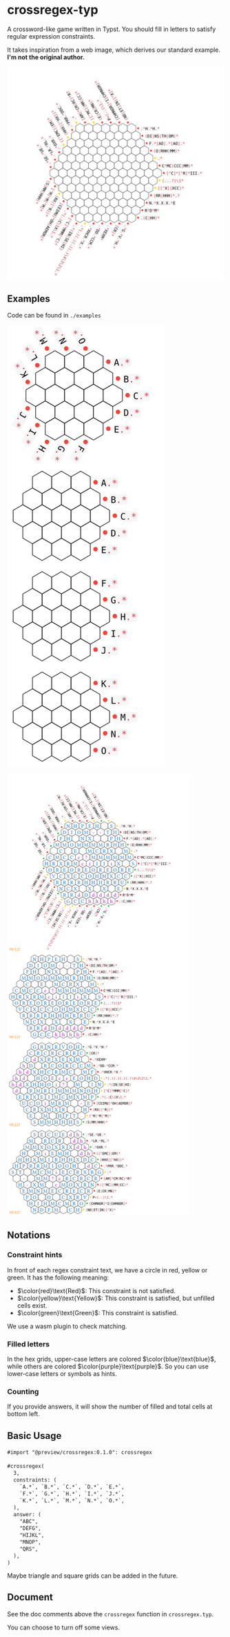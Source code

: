# crossregex-typ

A crossword-like game written in Typst. You should fill in letters to satisfy regular expression constraints.

It takes inspiration from a web image, which derives our standard example. **I'm not the original author.**

![standard](./examples/standard.svg)

## Examples

Code can be found in `./examples`

![mini](./examples/mini.svg)

![standard](./examples/standard-filled.svg)

## Notations

### Constraint hints

In front of each regex constraint text, we have a circle in red, yellow or green. It has the following meaning:

- $\color{red}\text{Red}$: This constraint is not satisfied.
- $\color{yellow}\text{Yellow}$: This constraint is satisfied, but unfilled cells exist.
- $\color{green}\text{Green}$: This constraint is satisfied.

We use a wasm plugin to check matching.

### Filled letters

In the hex grids, upper-case letters are colored $\color{blue}\text{blue}$, while others are colored $\color{purple}\text{purple}$. So you can use lower-case letters or symbols as hints.

### Counting

If you provide answers, it will show the number of filled and total cells at bottom left.

## Basic Usage

```typst
#import "@preview/crossregex:0.1.0": crossregex

#crossregex(
  3,
  constraints: (
    `A.*`, `B.*`, `C.*`, `D.*`, `E.*`,
    `F.*`, `G.*`, `H.*`, `I.*`, `J.*`,
    `K.*`, `L.*`, `M.*`, `N.*`, `O.*`,
  ),
  answer: (
    "ABC",
    "DEFG",
    "HIJKL",
    "MNOP",
    "QRS",
  ),
)
```

Maybe triangle and square grids can be added in the future.

## Document

See the doc comments above the `crossregex` function in `crossregex.typ`.

You can choose to turn off some views.
